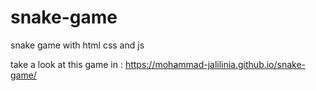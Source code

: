 # snake-game
snake game with html css and js 

take a look at this game in : https://mohammad-jalilinia.github.io/snake-game/
